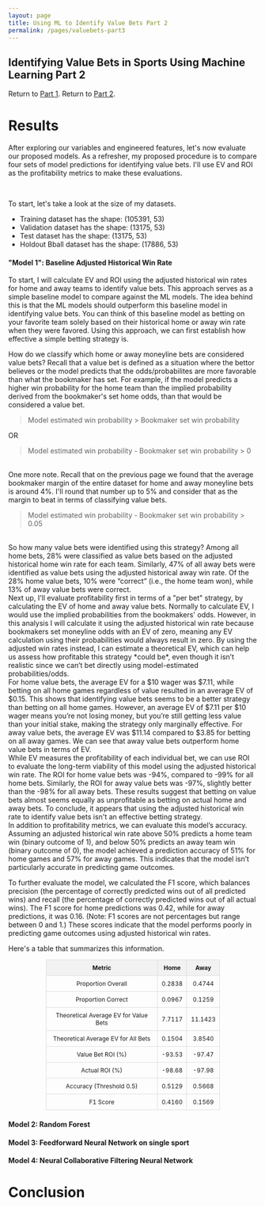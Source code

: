 ```yaml
---
layout: page
title: Using ML to Identify Value Bets Part 2
permalink: /pages/valuebets-part3
---
```


## Identifying Value Bets in Sports Using Machine Learning Part 2

Return to [Part 1](/projects/valuebets).
Return to [Part 2](/pages/valuebets-part2).

# Results

After exploring our variables and engineered features, let's now evaluate our proposed models. As a refresher, my proposed procedure is to compare four sets of model predictions for identifying value bets.  I'll use EV and ROI as the profitability metrics to make these evaluations. 

<br>

To start, let's take a look at the size of my datasets.
- Training dataset has the shape: (105391, 53)
- Validation dataset has the shape: (13175, 53)
- Test dataset has the shape: (13175, 53)
- Holdout Bball dataset has the shape: (17886, 53)

#### "Model 1": Baseline Adjusted Historical Win Rate

To start, I will calculate EV and ROI using the adjusted historical win rates for home and away teams to identify value bets. This approach serves as a simple baseline model to compare against the ML models. The idea behind this is that the ML models should outperform this baseline model in identifying value bets. You can think of this baseline model as betting on your favorite team solely based on their historical home or away win rate when they were favored. Using this approach, we can first establish how effective a simple betting strategy is. 
<br>

How do we classify which home or away moneyline bets are considered value bets? Recall that a value bet is defined as a situation where the bettor believes or the model predicts that the odds/probabilites are more favorable than what the bookmaker has set. For example, if the model predicts a higher win probability for the home team than the implied probability derived from the bookmaker's set home odds, than that would be considered a value bet.

> Model estimated win probability > Bookmaker set win probability

OR 

> Model estimated win probability - Bookmaker set win probability > 0 

<br>
One more note. Recall that on the previous page we found that the average bookmaker margin of the entire dataset for home and away moneyline bets is around 4%. I'll round that number up to 5% and consider that as the margin to beat in terms of classifying value bets.

> Model estimated win probability - Bookmaker set win probability > 0.05

<br>
So how many value bets were identified using this strategy? Among all home bets, 28% were classified as value bets based on the adjusted historical home win rate for each team. Similarly, 47% of all away bets were identified as value bets using the adjusted historical away win rate. Of the 28% home value bets, 10% were “correct” (i.e., the home team won), while 13% of away value bets were correct.

<br>
Next up, I'll evaluate profitability first in terms of a "per bet" strategy, by calculating the EV of home and away value bets. Normally to calculate EV, I would use the implied probabilities from the bookmakers' odds. However, in this analysis I will calculate it using the adjusted historical win rate because bookmakers set moneyline odds with an EV of zero, meaning any EV calculation using their probabilities would always result in zero. By using the adjusted win rates instead, I can estimate a theoretical EV, which can help us assess how profitable this strategy *could be*, even though it isn’t realistic since we can’t bet directly using model-estimated probabilities/odds.

<br>
For home value bets, the average EV for a $10 wager was $7.11, while betting on all home games regardless of value resulted in an average EV of $0.15. This shows that identifying value bets seems to be a better strategy than betting on all home games. However, an average EV of $7.11 per $10 wager means you’re not losing money, but you’re still getting less value than your initial stake, making the strategy only marginally effective. For away value bets, the average EV was $11.14 compared to $3.85 for betting on all away games. We can see that away value bets outperform home value bets in terms of EV.

<br>
While EV measures the profitability of each individual bet, we can use ROI to evaluate the long-term viability of this model using the adjusted historical win rate. The ROI for home value bets was -94%, compared to -99% for all home bets. Similarly, the ROI for away value bets was -97%, slightly better than the -98% for all away bets. These results suggest that betting on value bets almost seems equally as unprofitable as betting on actual home and away bets. To conclude, it appears that using the adjusted historical win rate to identify value bets isn't an effective betting strategy.

<br>
In addition to profitability metrics, we can evaluate this model’s accuracy. Assuming an adjusted historical win rate above 50% predicts a home team win (binary outcome of 1), and below 50% predicts an away team win (binary outcome of 0), the model achieved a prediction accuracy of 51% for home games and 57% for away games. This indicates that the model isn’t particularly accurate in predicting game outcomes.

To further evaluate the model, we calculated the F1 score, which balances precision (the percentage of correctly predicted wins out of all predicted wins) and recall (the percentage of correctly predicted wins out of all actual wins). The F1 score for home predictions was 0.42, while for away predictions, it was 0.16. (Note: F1 scores are not percentages but range between 0 and 1.) These scores indicate that the model performs poorly in predicting game outcomes using adjusted historical win rates.

Here's a table that summarizes this information.
<table style="border-collapse: collapse; width: 70%; text-align: center; margin: 0 auto; font-size: 12px;">
  <thead>
    <tr style="background-color: #f2f2f2;">
      <th style="border: 1px solid #ddd; padding: 8px;">Metric</th>
      <th style="border: 1px solid #ddd; padding: 8px;">Home</th>
      <th style="border: 1px solid #ddd; padding: 8px;">Away</th>
    </tr>
  </thead>
  <tbody>
    <tr>
      <td style="border: 1px solid #ddd; padding: 8px;">Proportion Overall</td>
      <td style="border: 1px solid #ddd; padding: 8px;">0.2838</td>
      <td style="border: 1px solid #ddd; padding: 8px;">0.4744</td>
    </tr>
    <tr>
      <td style="border: 1px solid #ddd; padding: 8px;">Proportion Correct</td>
      <td style="border: 1px solid #ddd; padding: 8px;">0.0967</td>
      <td style="border: 1px solid #ddd; padding: 8px;">0.1259</td>
    </tr>
    <tr>
      <td style="border: 1px solid #ddd; padding: 8px;">Theoretical Average EV for Value Bets</td>
      <td style="border: 1px solid #ddd; padding: 8px;">7.7117</td>
      <td style="border: 1px solid #ddd; padding: 8px;">11.1423</td>
    </tr>
    <tr>
      <td style="border: 1px solid #ddd; padding: 8px;">Theoretical Average EV for All Bets</td>
      <td style="border: 1px solid #ddd; padding: 8px;">0.1504</td>
      <td style="border: 1px solid #ddd; padding: 8px;">3.8540</td>
    </tr>
    <tr>
      <td style="border: 1px solid #ddd; padding: 8px;">Value Bet ROI (%)</td>
      <td style="border: 1px solid #ddd; padding: 8px;">-93.53</td>
      <td style="border: 1px solid #ddd; padding: 8px;">-97.47</td>
    </tr>
    <tr>
      <td style="border: 1px solid #ddd; padding: 8px;">Actual ROI (%)</td>
      <td style="border: 1px solid #ddd; padding: 8px;">-98.68</td>
      <td style="border: 1px solid #ddd; padding: 8px;">-97.98</td>
    </tr>
    <tr>
      <td style="border: 1px solid #ddd; padding: 8px;">Accuracy (Threshold 0.5)</td>
      <td style="border: 1px solid #ddd; padding: 8px;">0.5129</td>
      <td style="border: 1px solid #ddd; padding: 8px;">0.5668</td>
    </tr>
    <tr>
      <td style="border: 1px solid #ddd; padding: 8px;">F1 Score</td>
      <td style="border: 1px solid #ddd; padding: 8px;">0.4160</td>
      <td style="border: 1px solid #ddd; padding: 8px;">0.1569</td>
    </tr>
  </tbody>
</table>

#### Model 2: Random Forest

#### Model 3: Feedforward Neural Network on single sport

#### Model 4: Neural Collaborative Filtering Neural Network

# Conclusion

